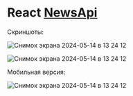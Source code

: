 # React [NewsApi](https://newsapi.org/)

Скриншоты:

![Снимок экрана 2024-05-14 в 13 24 12](https://github.com/AndreyPronchenko/NewsApp/assets/139353883/187e7aba-f767-4aa0-b439-b53db4b44dcb)

![Снимок экрана 2024-05-14 в 13 24 12](https://github.com/AndreyPronchenko/NewsApp/assets/139353883/af6a0bb9-7088-4481-b217-86267a17afaf)

Мобильная версия:

![Снимок экрана 2024-05-14 в 13 24 12](https://github.com/AndreyPronchenko/NewsApp/assets/139353883/057d79a4-ec74-4637-aa41-c014ef64aead)

